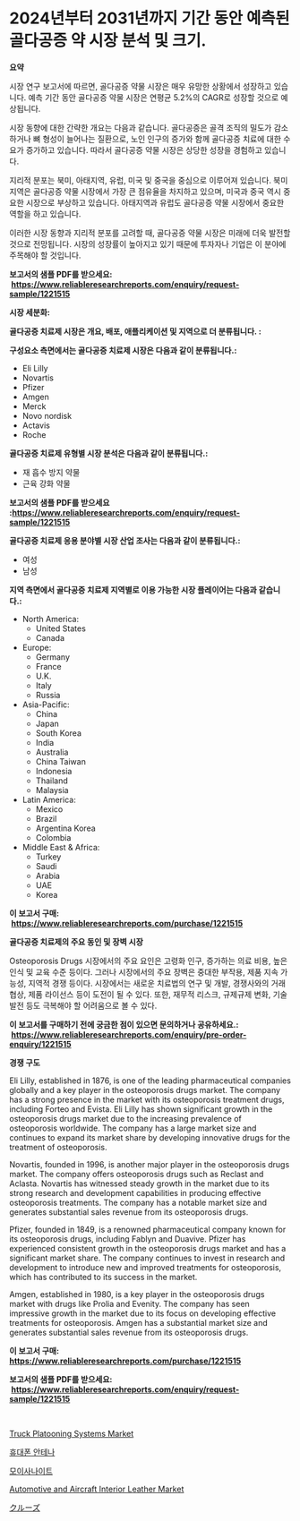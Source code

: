 <p><h1>2024년부터 2031년까지 기간 동안 예측된 골다공증 약 시장 분석 및 크기.</h1></p><p><strong>요약</strong></p>
<p><p>시장 연구 보고서에 따르면, 골다공증 약물 시장은 매우 유망한 상황에서 성장하고 있습니다. 예측 기간 동안 골다공증 약물 시장은 연평균 5.2%의 CAGR로 성장할 것으로 예상됩니다.</p><p>시장 동향에 대한 간략한 개요는 다음과 같습니다. 골다공증은 골격 조직의 밀도가 감소하거나 뼈 형성이 늘어나는 질환으로, 노인 인구의 증가와 함께 골다공증 치료에 대한 수요가 증가하고 있습니다. 따라서 골다공증 약물 시장은 상당한 성장을 경험하고 있습니다.</p><p>지리적 분포는 북미, 아태지역, 유럽, 미국 및 중국을 중심으로 이루어져 있습니다. 북미 지역은 골다공증 약물 시장에서 가장 큰 점유율을 차지하고 있으며, 미국과 중국 역시 중요한 시장으로 부상하고 있습니다. 아태지역과 유럽도 골다공증 약물 시장에서 중요한 역할을 하고 있습니다.</p><p>이러한 시장 동향과 지리적 분포를 고려할 때, 골다공증 약물 시장은 미래에 더욱 발전할 것으로 전망됩니다. 시장의 성장률이 높아지고 있기 때문에 투자자나 기업은 이 분야에 주목해야 할 것입니다.</p></p>
<p><strong>보고서의 샘플 PDF를 받으세요: &nbsp;<a href="https://www.reliableresearchreports.com/enquiry/request-sample/1221515">https://www.reliableresearchreports.com/enquiry/request-sample/1221515</a></strong></p>
<p><strong>시장 세분화:</strong></p>
<p><strong> 골다공증 치료제 시장은 개요, 배포, 애플리케이션 및 지역으로 더 분류됩니다. :</strong></p>
<p><strong>구성요소 측면에서는 골다공증 치료제 시장은 다음과 같이 분류됩니다.:</strong></p>
<p><ul><li>Eli Lilly</li><li>Novartis</li><li>Pfizer</li><li>Amgen</li><li>Merck</li><li>Novo nordisk</li><li>Actavis</li><li>Roche</li></ul></p>
<p><strong> 골다공증 치료제 유형별 시장 분석은 다음과 같이 분류됩니다.:</strong></p>
<p><ul><li>재 흡수 방지 약물</li><li>근육 강화 약물</li></ul></p>
<p><strong>보고서의 샘플 PDF를 받으세요 :<a href="https://www.reliableresearchreports.com/enquiry/request-sample/1221515">https://www.reliableresearchreports.com/enquiry/request-sample/1221515</a></strong></p>
<p><strong> 골다공증 치료제 응용 분야별 시장 산업 조사는 다음과 같이 분류됩니다.:</strong></p>
<p><ul><li>여성</li><li>남성</li></ul></p>
<p><strong>지역 측면에서 골다공증 치료제 지역별로 이용 가능한 시장 플레이어는 다음과 같습니다.:</strong></p>
<p><ul>
    <li>
        North America:
        <ul>
            <li>United States</li>
            <li>Canada</li>
        </ul>
    </li>
    <li>
        Europe:
        <ul>
            <li>Germany</li>
            <li>France</li>
            <li>U.K.</li>
            <li>Italy</li>
            <li>Russia</li>
        </ul>
    </li>
    <li>
        Asia-Pacific:
        <ul>
            <li>China</li>
            <li>Japan</li>
            <li>South Korea</li>
            <li>India</li>
            <li>Australia</li>
            <li>China Taiwan</li>
            <li>Indonesia</li>
            <li>Thailand</li>
            <li>Malaysia</li>
        </ul>
    </li>
    <li>
        Latin America:
        <ul>
            <li>Mexico</li>
            <li>Brazil</li>
            <li>Argentina Korea</li>
            <li>Colombia</li>
        </ul>
    </li>
    <li>
        Middle East & Africa:
        <ul>
            <li>Turkey</li>
            <li>Saudi</li>
            <li>Arabia</li>
            <li>UAE</li>
            <li>Korea</li>
        </ul>
    </li>
    </ul></p>
<p><strong>이 보고서 구매: &nbsp;<a href="https://www.reliableresearchreports.com/purchase/1221515">https://www.reliableresearchreports.com/purchase/1221515</a></strong></p>
<p><strong>골다공증 치료제의 주요 동인 및 장벽 시장</strong></p>
<p><p>Osteoporosis Drugs 시장에서의 주요 요인은 고령화 인구, 증가하는 의료 비용, 높은 인식 및 교육 수준 등이다. 그러나 시장에서의 주요 장벽은 중대한 부작용, 제품 지속 가능성, 지역적 경쟁 등이다. 시장에서는 새로운 치료법의 연구 및 개발, 경쟁사와의 거래 협상, 제품 라이선스 등이 도전이 될 수 있다. 또한, 재무적 리스크, 규제규제 변화, 기술 발전 등도 극복해야 할 어려움으로 볼 수 있다.</p></p>
<p><strong>이 보고서를 구매하기 전에 궁금한 점이 있으면 문의하거나 공유하세요.: &nbsp;<a href="https://www.reliableresearchreports.com/enquiry/pre-order-enquiry/1221515">https://www.reliableresearchreports.com/enquiry/pre-order-enquiry/1221515</a></strong></p>
<p><strong>경쟁 구도</strong></p>
<p><p>Eli Lilly, established in 1876, is one of the leading pharmaceutical companies globally and a key player in the osteoporosis drugs market. The company has a strong presence in the market with its osteoporosis treatment drugs, including Forteo and Evista. Eli Lilly has shown significant growth in the osteoporosis drugs market due to the increasing prevalence of osteoporosis worldwide. The company has a large market size and continues to expand its market share by developing innovative drugs for the treatment of osteoporosis.</p><p>Novartis, founded in 1996, is another major player in the osteoporosis drugs market. The company offers osteoporosis drugs such as Reclast and Aclasta. Novartis has witnessed steady growth in the market due to its strong research and development capabilities in producing effective osteoporosis treatments. The company has a notable market size and generates substantial sales revenue from its osteoporosis drugs.</p><p>Pfizer, founded in 1849, is a renowned pharmaceutical company known for its osteoporosis drugs, including Fablyn and Duavive. Pfizer has experienced consistent growth in the osteoporosis drugs market and has a significant market share. The company continues to invest in research and development to introduce new and improved treatments for osteoporosis, which has contributed to its success in the market.</p><p>Amgen, established in 1980, is a key player in the osteoporosis drugs market with drugs like Prolia and Evenity. The company has seen impressive growth in the market due to its focus on developing effective treatments for osteoporosis. Amgen has a substantial market size and generates substantial sales revenue from its osteoporosis drugs.</p></p>
<p><strong>이 보고서 구매: &nbsp; <a href="https://www.reliableresearchreports.com/purchase/1221515">https://www.reliableresearchreports.com/purchase/1221515</a></strong></p>
<p><strong>보고서의 샘플 PDF를 받으세요: &nbsp;<a href="https://www.reliableresearchreports.com/enquiry/request-sample/1221515">https://www.reliableresearchreports.com/enquiry/request-sample/1221515</a></strong><strong></strong></p>
<p>&nbsp;</p>
<p><p><a href="https://github.com/nicoletavirag/Market-Research-Report-List-2/blob/main/truck-platooning-systems-market.md">Truck Platooning Systems Market</a></p><p><a href="https://medium.com/@xjtlqecrb1838/quot-%EB%AA%A8%EB%B0%94%EC%9D%BC-%EC%A0%84%ED%99%94-%EC%95%88%ED%85%8C%EB%82%98-%EC%8B%9C%EC%9E%A5-%EC%A0%90%EC%9C%A0%EC%9C%A8-%EB%B3%80%ED%99%94-%EB%B0%8F-%EC%8B%9C%EC%9E%A5-%EC%84%B1%EC%9E%A5-%EC%B6%94%EC%84%B8-2024%EB%85%84-2031%EB%85%84-quot-45f6c70ef280">휴대폰 안테나</a></p><p><a href="https://medium.com/@xvz497517413/%EB%AA%A8%EC%9D%B4%EC%82%B0%EB%82%98%EC%9D%B4%ED%8A%B8-%EC%8B%9C%EC%9E%A5-%EC%8B%9C%EC%9E%A5-cagr-%EC%8B%9C%EC%9E%A5-%ED%8A%B8%EB%A0%8C%EB%93%9C-%EB%B0%8F-%EC%84%B1%EC%9E%A5-%EC%A0%84%EB%9E%B5%EC%97%90-%EB%8C%80%ED%95%9C-%ED%86%B5%EC%B0%B0%EB%A0%A5-7b6d909c3a48">모이사나이트</a></p><p><a href="https://github.com/mauripalmi/Market-Research-Report-List-2/blob/main/automotive-and-aircraft-interior-leather-market.md">Automotive and Aircraft Interior Leather Market</a></p><p><a href="https://medium.com/@decker5351/%E3%82%AF%E3%83%AB%E3%83%BC%E3%82%BA%E5%B8%82%E5%A0%B4%E3%81%AE%E8%A6%8F%E6%A8%A1%E3%81%A8%E5%B8%82%E5%A0%B4%E5%8B%95%E5%90%91-%E5%AE%8C%E5%85%A8%E3%81%AA%E7%94%A3%E6%A5%AD%E6%A6%82%E8%A6%B3-2024%E5%B9%B4%E3%81%8B%E3%82%892031%E5%B9%B4%E3%81%BE%E3%81%A7-33207a8e7db8">クルーズ</a></p></p>